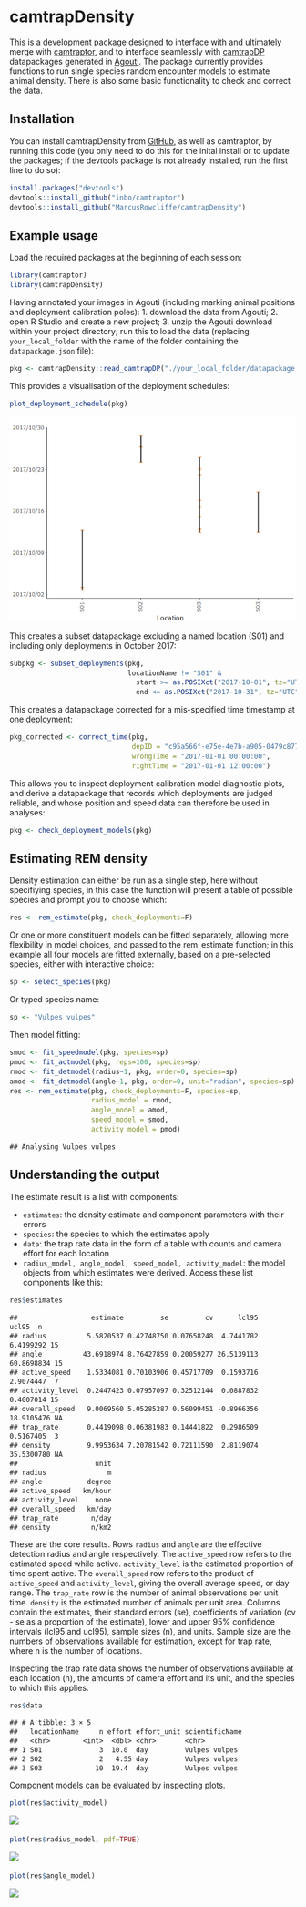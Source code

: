 camtrapDensity
================

This is a development package designed to interface with and ultimately
merge with
[camtraptor](https://github.com/inbo/camtraptor/blob/main/README.md),
and to interface seamlessly with
[camtrapDP](https://tdwg.github.io/camtrap-dp/data/) datapackages
generated in [Agouti](https://www.agouti.eu). The package currently
provides functions to run single species random encounter models to
estimate animal density. There is also some basic functionality to check
and correct the data.

## Installation

You can install camtrapDensity from
[GitHub](https://github.com/MarcusRowcliffe/camtrapDensity), as well as
camtraptor, by running this code (you only need to do this for the
inital install or to update the packages; if the devtools package is not
already installed, run the first line to do so):

``` r
install.packages("devtools")
devtools::install_github("inbo/camtraptor")
devtools::install_github("MarcusRowcliffe/camtrapDensity")
```

## Example usage

Load the required packages at the beginning of each session:

``` r
library(camtraptor)
library(camtrapDensity)
```

Having annotated your images in Agouti (including marking animal
positions and deployment calibration poles): 1. download the data from
Agouti; 2. open R Studio and create a new project; 3. unzip the Agouti
download within your project directory; run this to load the data
(replacing `your_local_folder` with the name of the folder containing
the `datapackage.json` file):

``` r
pkg <- camtrapDensity::read_camtrapDP("./your_local_folder/datapackage.json")
```

This provides a visualisation of the deployment schedules:

``` r
plot_deployment_schedule(pkg)
```

![](README_files/figure-gfm/unnamed-chunk-5-1.png)<!-- -->

This creates a subset datapackage excluding a named location (S01) and
including only deployments in October 2017:

``` r
subpkg <- subset_deployments(pkg,
                             locationName != "S01" &
                               start >= as.POSIXct("2017-10-01", tz="UTC") &
                               end <= as.POSIXct("2017-10-31", tz="UTC"))
```

This creates a datapackage corrected for a mis-specified time timestamp
at one deployment:

``` r
pkg_corrected <- correct_time(pkg,
                              depID = "c95a566f-e75e-4e7b-a905-0479c8770da3",
                              wrongTime = "2017-01-01 00:00:00",
                              rightTime = "2017-01-01 12:00:00")
```

This allows you to inspect deployment calibration model diagnostic
plots, and derive a datapackage that records which deployments are
judged reliable, and whose position and speed data can therefore be used
in analyses:

``` r
pkg <- check_deployment_models(pkg)
```

## Estimating REM density

Density estimation can either be run as a single step, here without
specifiying species, in this case the function will present a table of
possible species and prompt you to choose which:

``` r
res <- rem_estimate(pkg, check_deployments=F)
```

Or one or more constituent models can be fitted separately, allowing
more flexibility in model choices, and passed to the rem_estimate
function; in this example all four models are fitted externally, based
on a pre-selected species, either with interactive choice:

``` r
sp <- select_species(pkg)
```

Or typed species name:

``` r
sp <- "Vulpes vulpes"
```

Then model fitting:

``` r
smod <- fit_speedmodel(pkg, species=sp)
pmod <- fit_actmodel(pkg, reps=100, species=sp)
rmod <- fit_detmodel(radius~1, pkg, order=0, species=sp)
amod <- fit_detmodel(angle~1, pkg, order=0, unit="radian", species=sp)
res <- rem_estimate(pkg, check_deployments=F, species=sp,
                    radius_model = rmod,
                    angle_model = amod,
                    speed_model = smod,
                    activity_model = pmod)
```

    ## Analysing Vulpes vulpes

## Understanding the output

The estimate result is a list with components:

- `estimates`: the density estimate and component parameters with their
  errors
- `species`: the species to which the estimates apply
- `data`: the trap rate data in the form of a table with counts and
  camera effort for each location
- `radius_model, angle_model, speed_model, activity_model`: the model
  objects from which estimates were derived. Access these list
  components like this:

``` r
res$estimates
```

    ##                  estimate         se         cv      lcl95      ucl95  n
    ## radius          5.5820537 0.42748750 0.07658248  4.7441782  6.4199292 15
    ## angle          43.6918974 8.76427859 0.20059277 26.5139113 60.8698834 15
    ## active_speed    1.5334081 0.70103906 0.45717709  0.1593716  2.9074447  7
    ## activity_level  0.2447423 0.07957097 0.32512144  0.0887832  0.4007014 15
    ## overall_speed   9.0069560 5.05285287 0.56099451 -0.8966356 18.9105476 NA
    ## trap_rate       0.4419098 0.06381983 0.14441822  0.2986509  0.5167405  3
    ## density         9.9953634 7.20781542 0.72111590  2.8119074 35.5300780 NA
    ##                   unit
    ## radius               m
    ## angle           degree
    ## active_speed   km/hour
    ## activity_level    none
    ## overall_speed   km/day
    ## trap_rate        n/day
    ## density          n/km2

These are the core results. Rows `radius` and `angle` are the effective
detection radius and angle respectively. The `active_speed` row refers
to the estimated speed while active. `activity_level` is the estimated
proportion of time spent active. The `overall_speed` row refers to the
product of `active_speed` and `activity_level`, giving the overall
average speed, or day range. The `trap_rate` row is the number of animal
observations per unit time. `density` is the estimated number of animals
per unit area. Columns contain the estimates, their standard errors
(se), coefficients of variation (cv - se as a proportion of the
estimate), lower and upper 95% confidence intervals (lcl95 and ucl95),
sample sizes (n), and units. Sample size are the numbers of observations
available for estimation, except for trap rate, where n is the number of
locations.

Inspecting the trap rate data shows the number of observations available
at each location (n), the amounts of camera effort and its unit, and the
species to which this applies.

``` r
res$data
```

    ## # A tibble: 3 × 5
    ##   locationName     n effort effort_unit scientificName
    ##   <chr>        <int>  <dbl> <chr>       <chr>         
    ## 1 S01              3  10.0  day         Vulpes vulpes 
    ## 2 S02              2   4.55 day         Vulpes vulpes 
    ## 3 S03             10  19.4  day         Vulpes vulpes

Component models can be evaluated by inspecting plots.

``` r
plot(res$activity_model)
```

![](README_files/figure-gfm/unnamed-chunk-15-1.png)<!-- -->

``` r
plot(res$radius_model, pdf=TRUE)
```

![](README_files/figure-gfm/unnamed-chunk-15-2.png)<!-- -->

``` r
plot(res$angle_model)
```

![](README_files/figure-gfm/unnamed-chunk-15-3.png)<!-- -->
